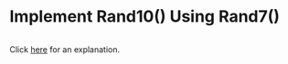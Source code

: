 # Implement Rand10() Using Rand7() 

~~~java

~~~

Click [here](Explanation.md) for an explanation.

